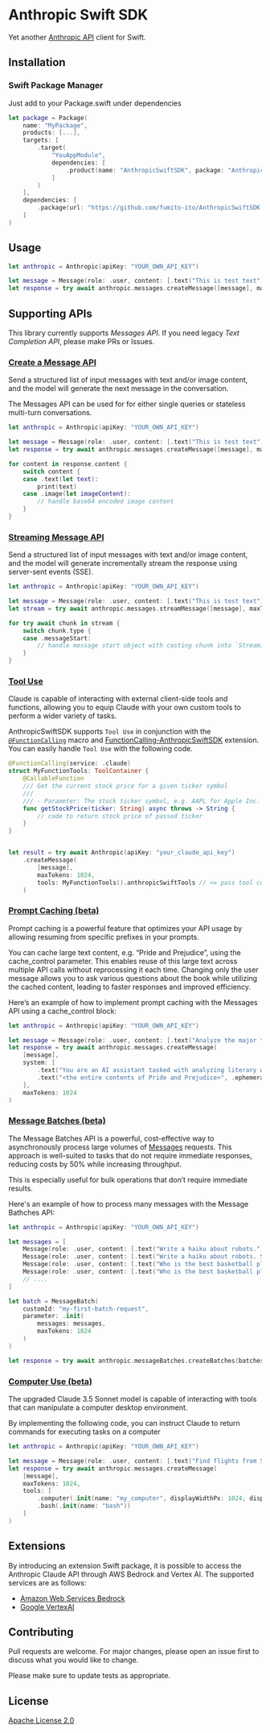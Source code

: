 # Anthropic Swift SDK

Yet another [Anthropic API](https://www.anthropic.com/api) client for Swift.

## Installation

### Swift Package Manager

Just add to your Package.swift under dependencies

```swift
let package = Package(
    name: "MyPackage",
    products: [...],
    targets: [
        .target(
            "YouAppModule",
            dependencies: [
                .product(name: "AnthropicSwiftSDK", package: "AnthropicSwiftSDK")
            ]
        )
    ],
    dependencies: [
        .package(url: "https://github.com/fumito-ito/AnthropicSwiftSDK.git", .upToNextMajor(from: "0.8.0"))
    ]
)
```

## Usage

```swift
let anthropic = Anthropic(apiKey: "YOUR_OWN_API_KEY")

let message = Message(role: .user, content: [.text("This is test text")])
let response = try await anthropic.messages.createMessage([message], maxTokens: 1024)
```

## Supporting APIs

This library currently supports _Messages API_. If you need legacy _Text Completion API_, please make PRs or Issues.

### [Create a Message API](https://docs.anthropic.com/claude/reference/messages_post)

Send a structured list of input messages with text and/or image content, and the model will generate the next message in the conversation.

The Messages API can be used for for either single queries or stateless multi-turn conversations.

```swift
let anthropic = Anthropic(apiKey: "YOUR_OWN_API_KEY")

let message = Message(role: .user, content: [.text("This is test text")])
let response = try await anthropic.messages.createMessage([message], maxTokens: 1024)

for content in response.content {
    switch content {
    case .text(let text):
        print(text)
    case .image(let imageContent):
        // handle base64 encoded image content
    }
}
```

### [Streaming Message API](https://docs.anthropic.com/claude/reference/messages-streaming)

Send a structured list of input messages with text and/or image content, and the model will generate incrementally stream the response using server-sent events (SSE).

```swift
let anthropic = Anthropic(apiKey: "YOUR_OWN_API_KEY")

let message = Message(role: .user, content: [.text("This is test text")])
let stream = try await anthropic.messages.streamMessage([message], maxTokens: 1024)

for try await chunk in stream {
    switch chunk.type {
    case .messageStart:
        // handle message start object with casting chunk into `StreamingMessageStartResponse`
    }
}
```

### [Tool Use](https://docs.anthropic.com/en/docs/build-with-claude/tool-use)

Claude is capable of interacting with external client-side tools and functions, allowing you to equip Claude with your own custom tools to perform a wider variety of tasks.

AnthropicSwiftSDK supports `Tool Use` in conjunction with the [`@FunctionCalling`](https://github.com/fumito-ito/FunctionCalling) macro and [FunctionCalling-AnthropicSwiftSDK](https://github.com/FunctionCalling/FunctionCalling-AnthropicSwiftSDK.git) extension. You can easily handle `Tool Use` with the following code.

```swift
@FunctionCalling(service: .claude)
struct MyFunctionTools: ToolContainer {
    @CallableFunction
    /// Get the current stock price for a given ticker symbol
    ///
    /// - Parameter: The stock ticker symbol, e.g. AAPL for Apple Inc.
    func getStockPrice(ticker: String) async throws -> String {
        // code to return stock price of passed ticker
    }
}


let result = try await Anthropic(apiKey: "your_claude_api_key")
    .createMessage(
        [message],
        maxTokens: 1024,
        tools: MyFunctionTools().anthropicSwiftTools // <= pass tool container here
    )
```

### [Prompt Caching (beta)](https://docs.anthropic.com/en/docs/build-with-claude/prompt-caching)

Prompt caching is a powerful feature that optimizes your API usage by allowing resuming from specific prefixes in your prompts.

You can cache large text content, e.g. “Pride and Prejudice”,  using the cache_control parameter. This enables reuse of this large text across multiple API calls without reprocessing it each time. Changing only the user message allows you to ask various questions about the book while utilizing the cached content, leading to faster responses and improved efficiency.

Here’s an example of how to implement prompt caching with the Messages API using a cache_control block:

```swift
let anthropic = Anthropic(apiKey: "YOUR_OWN_API_KEY")

let message = Message(role: .user, content: [.text("Analyze the major themes in Pride and Prejudice.")])
let response = try await anthropic.messages.createMessage(
    [message],
    system: [
        .text("You are an AI assistant tasked with analyzing literary works. Your goal is to provide insightful commentary on themes, characters, and writing style.\n", nil),
        .text("<the entire contents of Pride and Prejudice>", .ephemeral)
    ],
    maxTokens: 1024
)
```

### [Message Batches (beta)](https://docs.anthropic.com/en/docs/build-with-claude/message-batches)

The Message Batches API is a powerful, cost-effective way to asynchronously process large volumes of [Messages](https://docs.anthropic.com/en/api/messages) requests. This approach is well-suited to tasks that do not require immediate responses, reducing costs by 50% while increasing throughput.

This is especially useful for bulk operations that don’t require immediate results.

Here's an example of how to process many messages with the Message Bathches API:

```swift
let anthropic = Anthropic(apiKey: "YOUR_OWN_API_KEY")

let messages = [
    Message(role: .user, content: [.text("Write a haiku about robots.")]),
    Message(role: .user, content: [.text("Write a haiku about robots. Skip the preamble; go straight into the poem.")]),
    Message(role: .user, content: [.text("Who is the best basketball player of all time?")]),
    Message(role: .user, content: [.text("Who is the best basketball player of all time? Yes, there are differing opinions, but if you absolutely had to pick one player, who would it be?")])
    // ....
]

let batch = MessageBatch(
    customId: "my-first-batch-request",
    parameter: .init(
        messages: messages,
        maxTokens: 1024
    )
)

let response = try await anthropic.messageBatches.createBatches(batches: [batch])
```

### [Computer Use (beta)](https://docs.anthropic.com/en/docs/build-with-claude/computer-use#computer-tool)

The upgraded Claude 3.5 Sonnet model is capable of interacting with tools that can manipulate a computer desktop environment.

By implementing the following code, you can instruct Claude to return commands for executing tasks on a computer

```swift
let anthropic = Anthropic(apiKey: "YOUR_OWN_API_KEY")

let message = Message(role: .user, content: [.text("Find flights from San Francisco to a place with warmer weather.")])
let response = try await anthropic.messages.createMessage(
    [message],
    maxTokens: 1024,
    tools: [
        .computer(.init(name: "my_computer", displayWidthPx: 1024, displayHeightPx: 768, displayNumber: 1),
        .bash(.init(name: "bash"))
    ]
)
```

## Extensions

By introducing an extension Swift package, it is possible to access the Anthropic Claude API through AWS Bedrock and Vertex AI. The supported services are as follows:

- [Amazon Web Services Bedrock](https://github.com/fumito-ito/AnthropicSwiftSDK-Bedrock)
- [Google VertexAI](https://github.com/fumito-ito/AnthropicSwiftSDK-VertexAI)

## Contributing

Pull requests are welcome. For major changes, please open an issue first to discuss what you would like to change.

Please make sure to update tests as appropriate.

## License

[Apache License 2.0](https://choosealicense.com/licenses/apache-2.0/)
